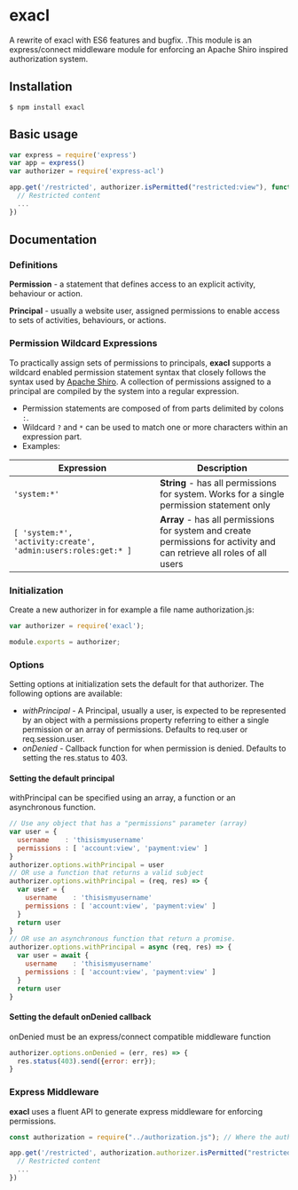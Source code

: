 # exacl

A rewrite of exacl with ES6 features and bugfix.
.This module is an express/connect middleware module for enforcing an Apache Shiro inspired authorization system.

## Installation

    $ npm install exacl


## Basic usage
```js
var express = require('express')
var app = express()
var authorizer = require('express-acl')

app.get('/restricted', authorizer.isPermitted("restricted:view"), function(req, res) {
  // Restricted content
  ...
})
```

## Documentation

### Definitions

**Permission** - a statement that defines access to an explicit activity, behaviour or action.

**Principal** - usually a website user, assigned permissions to enable access to sets of activities, behaviours, or actions.

### Permission Wildcard Expressions

To practically assign sets of permissions to principals, __exacl__ supports a wildcard enabled permission statement syntax that closely follows the syntax used by [Apache Shiro](http://shiro.apache.org/permissions.html).
A collection of permissions assigned to a principal are compiled by the system into a regular expression.

* Permission statements are composed of from parts delimited by colons ```:```.
* Wildcard ```?``` and ```*``` can be used to match one or more characters within an expression part.
* Examples:

| Expression | Description |
| ---------- | ----------- |
| ```'system:*'``` | **String** - has all permissions for system. Works for a single permission statement only |
| ```[ 'system:*', 'activity:create', 'admin:users:roles:get:* ]``` | **Array** - has all permissions for system and create permissions for activity and can retrieve all roles of all users|

### Initialization

Create a new authorizer in for example a file name authorization.js:
```js
var authorizer = require('exacl');

module.exports = authorizer;
```

### Options
Setting options at initialization sets the default for that authorizer. The following options are available:

- _withPrincipal_ - A Principal, usually a user, is expected to be represented by an object with a permissions property referring to either a single permission or an array of permissions. Defaults to req.user or req.session.user.
- _onDenied_ - Callback function for when permission is denied. Defaults to setting the res.status to 403.

#### Setting the default principal
withPrincipal can be specified using an array, a function or an asynchronous function.
```js
// Use any object that has a "permissions" parameter (array)
var user = {
  username    : 'thisismyusername'
  permissions : [ 'account:view', 'payment:view' ]
}
authorizer.options.withPrincipal = user
// OR use a function that returns a valid subject
authorizer.options.withPrincipal = (req, res) => {
  var user = {
    username    : 'thisismyusername'
    permissions : [ 'account:view', 'payment:view' ]
  }
  return user
}
// OR use an asynchronous function that return a promise.
authorizer.options.withPrincipal = async (req, res) => {
  var user = await {
    username    : 'thisismyusername'
    permissions : [ 'account:view', 'payment:view' ]
  }
  return user
}
```
#### Setting the default onDenied callback
onDenied must be an express/connect compatible middleware function
```js
authorizer.options.onDenied = (err, res) => {
  res.status(403).send({error: err});
}
```

### Express Middleware

__exacl__ uses a fluent API to generate express middleware for enforcing permissions.
```js
const authorization = require("../authorization.js"); // Where the authorizer was configured previously.

app.get('/restricted', authorization.authorizer.isPermitted("restricted:view"), (req, res) => {
  // Restricted content
  ...
})
```